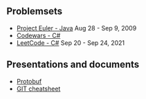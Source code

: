 ## Problemsets
- [Project Euler - Java](https://github.com/margusmartsepp/margusmartsepp.github.io/blob/master/ProjectEulerJava.md) Aug 28 - Sep 9, 2009
- [Codewars - C#](https://github.com/margusmartsepp/margusmartsepp.github.io/blob/master/CodewarsC%23.md) 
- [LeetCode - C#](https://github.com/margusmartsepp/margusmartsepp.github.io/blob/master/LeetCodeC%23.md) Sep 20 - Sep 24, 2021


## Presentations and documents
- [Protobuf](https://github.com/margusmartsepp/margusmartsepp.github.io/blob/master/Presentations/Protobuf.pptx) 
- [GIT cheatsheet](https://github.com/margusmartsepp/margusmartsepp.github.io/blob/master/GitCheatSheet.md) 
